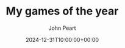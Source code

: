 ---
date: 2024-12-31T10:00:00+00:00
title: "My games of the year"
author: "John Peart"
excerpt: "A top 10 of games I've loved playing this year."
categories:
- gaming

list: 
- item: "1. Bloodborne"
- item: "2. Elden Ring"
- item: "3. The Plucky Squire"
- item: "4. Dredge"
- item: "5. Death’s Door"
- item: "6. Metroid: Zero Mission"
- item: "7. Control"
- item: "8. Tunic"
- item: "9. Hermano"
- item: "10. Super Mario Land 3: Wario Land"
---